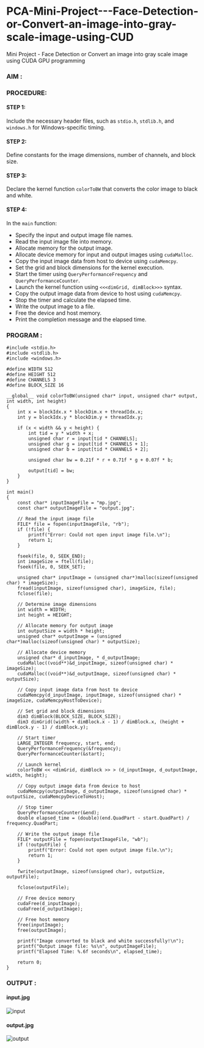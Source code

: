 # PCA-Mini-Project---Face-Detection-or-Convert-an-image-into-gray-scale-image-using-CUD
Mini Project - Face Detection or Convert an image into gray scale image using CUDA GPU programming
### AIM : 
### PROCEDURE:

#### STEP 1:
Include the necessary header files, such as `stdio.h`, `stdlib.h`, and `windows.h` for Windows-specific timing.
#### STEP 2:
Define constants for the image dimensions, number of channels, and block size.
#### STEP 3:
Declare the kernel function `colorToBW` that converts the color image to black and white.
#### STEP 4:
In the `main` function:
   - Specify the input and output image file names.
   - Read the input image file into memory.
   - Allocate memory for the output image.
   - Allocate device memory for input and output images using `cudaMalloc`.
   - Copy the input image data from host to device using `cudaMemcpy`.
   - Set the grid and block dimensions for the kernel execution.
   - Start the timer using `QueryPerformanceFrequency` and `QueryPerformanceCounter`.
   - Launch the kernel function using `<<<dimGrid, dimBlock>>>` syntax.
   - Copy the output image data from device to host using `cudaMemcpy`.
   - Stop the timer and calculate the elapsed time.
   - Write the output image to a file.
   - Free the device and host memory.
   - Print the completion message and the elapsed time.
### PROGRAM : 
```
#include <stdio.h>
#include <stdlib.h>
#include <windows.h>

#define WIDTH 512
#define HEIGHT 512
#define CHANNELS 3
#define BLOCK_SIZE 16

__global__ void colorToBW(unsigned char* input, unsigned char* output, int width, int height)
{
    int x = blockIdx.x * blockDim.x + threadIdx.x;
    int y = blockIdx.y * blockDim.y + threadIdx.y;

    if (x < width && y < height) {
        int tid = y * width + x;
        unsigned char r = input[tid * CHANNELS];
        unsigned char g = input[tid * CHANNELS + 1];
        unsigned char b = input[tid * CHANNELS + 2];

        unsigned char bw = 0.21f * r + 0.71f * g + 0.07f * b;

        output[tid] = bw;
    }
}

int main()
{
    const char* inputImageFile = "mp.jpg";
    const char* outputImageFile = "output.jpg";

    // Read the input image file
    FILE* file = fopen(inputImageFile, "rb");
    if (!file) {
        printf("Error: Could not open input image file.\n");
        return 1;
    }

    fseek(file, 0, SEEK_END);
    int imageSize = ftell(file);
    fseek(file, 0, SEEK_SET);

    unsigned char* inputImage = (unsigned char*)malloc(sizeof(unsigned char) * imageSize);
    fread(inputImage, sizeof(unsigned char), imageSize, file);
    fclose(file);

    // Determine image dimensions
    int width = WIDTH;
    int height = HEIGHT;

    // Allocate memory for output image
    int outputSize = width * height;
    unsigned char* outputImage = (unsigned char*)malloc(sizeof(unsigned char) * outputSize);

    // Allocate device memory
    unsigned char* d_inputImage, * d_outputImage;
    cudaMalloc((void**)&d_inputImage, sizeof(unsigned char) * imageSize);
    cudaMalloc((void**)&d_outputImage, sizeof(unsigned char) * outputSize);

    // Copy input image data from host to device
    cudaMemcpy(d_inputImage, inputImage, sizeof(unsigned char) * imageSize, cudaMemcpyHostToDevice);

    // Set grid and block dimensions
    dim3 dimBlock(BLOCK_SIZE, BLOCK_SIZE);
    dim3 dimGrid((width + dimBlock.x - 1) / dimBlock.x, (height + dimBlock.y - 1) / dimBlock.y);

    // Start timer
    LARGE_INTEGER frequency, start, end;
    QueryPerformanceFrequency(&frequency);
    QueryPerformanceCounter(&start);

    // Launch kernel
    colorToBW << <dimGrid, dimBlock >> > (d_inputImage, d_outputImage, width, height);

    // Copy output image data from device to host
    cudaMemcpy(outputImage, d_outputImage, sizeof(unsigned char) * outputSize, cudaMemcpyDeviceToHost);

    // Stop timer
    QueryPerformanceCounter(&end);
    double elapsed_time = (double)(end.QuadPart - start.QuadPart) / frequency.QuadPart;

    // Write the output image file
    FILE* outputFile = fopen(outputImageFile, "wb");
    if (!outputFile) {
        printf("Error: Could not open output image file.\n");
        return 1;
    }

    fwrite(outputImage, sizeof(unsigned char), outputSize, outputFile);

    fclose(outputFile);

    // Free device memory
    cudaFree(d_inputImage);
    cudaFree(d_outputImage);

    // Free host memory
    free(inputImage);
    free(outputImage);

    printf("Image converted to black and white successfully!\n");
    printf("Output image file: %s\n", outputImageFile);
    printf("Elapsed Time: %.6f seconds\n", elapsed_time);

    return 0;
}

```
### OUTPUT : 
#### input.jpg 
![input](https://github.com/SOWMIYA2003/PCA---Mini-Project-Mini-Project---Face-Detection-or-Convert-an-image-into-gray-scale-image-using-CUD/assets/93427443/674ffc6f-6891-4470-ba44-74da67dbacdb)
#### output.jpg
![output](https://github.com/SOWMIYA2003/PCA---Mini-Project-Mini-Project---Face-Detection-or-Convert-an-image-into-gray-scale-image-using-CUD/assets/93427443/da81a6db-52e9-4459-84bb-22575ae831e3)

